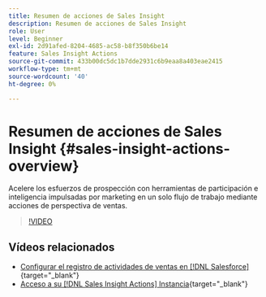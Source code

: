 ```yaml
---
title: Resumen de acciones de Sales Insight
description: Resumen de acciones de Sales Insight
role: User
level: Beginner
exl-id: 2d91afed-8204-4685-ac58-b8f350b6be14
feature: Sales Insight Actions
source-git-commit: 433b00dc5dc1b7dde2931c6b9eaa8a403eae2415
workflow-type: tm+mt
source-wordcount: '40'
ht-degree: 0%

---
```


# Resumen de acciones de Sales Insight {#sales-insight-actions-overview}

Acelere los esfuerzos de prospección con herramientas de participación e inteligencia impulsadas por marketing en un solo flujo de trabajo mediante acciones de perspectiva de ventas.

>[!VIDEO](https://video.tv.adobe.com/v/340917/?quality=12&learn=on)

## Vídeos relacionados

* [Configurar el registro de actividades de ventas en [!DNL Salesforce]](/help/sales-insight-actions/configure-sales-activity-logging-to-salesforce.md){target="_blank"}
* [Acceso a su [!DNL Sales Insight Actions] Instancia](/help/sales-insight-actions/accessing-your-sales-insight-actions-instance.md){target="_blank"}
